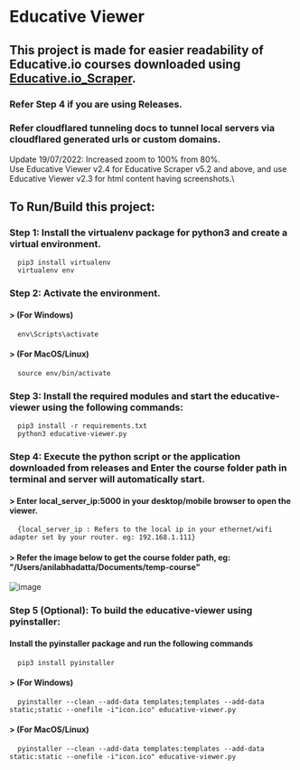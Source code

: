 # Educative Viewer

## This project is made for easier readability of Educative.io courses downloaded using [Educative.io_Scraper](https://github.com/anilabhadatta/educative.io_scraper).
### Refer Step 4 if you are using Releases.
### Refer cloudflared tunneling docs to tunnel local servers via cloudflared generated urls or custom domains.

Update 19/07/2022: Increased zoom to 100% from 80%.\
Use Educative Viewer v2.4 for Educative Scraper v5.2 and above, and use Educative Viewer v2.3 for html content having screenshots.\

## To Run/Build this project:

### Step 1: Install the virtualenv package for python3 and create a virtual environment.

      
      pip3 install virtualenv 
      virtualenv env 
      

### Step 2: Activate the environment.
#### > (For Windows) 
      
      env\Scripts\activate
      
#### > (For MacOS/Linux) 
      
      source env/bin/activate
      
### Step 3: Install the required modules and start the educative-viewer using the following commands:
      
      pip3 install -r requirements.txt
      python3 educative-viewer.py
      

### Step 4: Execute the python script or the application downloaded from releases and Enter the course folder path in terminal and server will automatically start.
#### > Enter local_server_ip:5000 in your desktop/mobile browser to open the viewer.
      {local_server_ip : Refers to the local ip in your ethernet/wifi adapter set by your router. eg: 192.168.1.111}
#### > Refer the image below to get the course folder path, eg: "/Users/anilabhadatta/Documents/temp-course"
![image](https://i.imgur.com/sQQlJGI.jpg)

### Step 5 (Optional): To build the educative-viewer using pyinstaller:
#### Install the pyinstaller package and run the following commands
      
      pip3 install pyinstaller
      
#### > (For Windows) 
      
      pyinstaller --clean --add-data templates;templates --add-data static;static --onefile -i"icon.ico" educative-viewer.py
      
#### > (For MacOS/Linux) 
      
      pyinstaller --clean --add-data templates:templates --add-data static:static --onefile -i"icon.ico" educative-viewer.py
      
